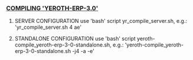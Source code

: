 ### <u>COMPILING 'YEROTH-ERP-3.0'</u>

 1. SERVER CONFIGURATION
   use 'bash' script yr_compile_server.sh, e.g.:
   'yr_compile_server.sh 4 ae'

 2. STANDALONE CONFIGURATION
   use 'bash' script yeroth-compile_yeroth-erp-3-0-standalone.sh, e.g.:
   'yeroth-compile_yeroth-erp-3-0-standalone.sh -j4 -a -e'
